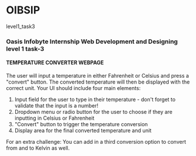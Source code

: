 # OIBSIP
level1_task3

### Oasis Infobyte Internship Web Development and Designing level 1 task-3

#### TEMPERATURE CONVERTER WEBPAGE
The user will input a temperature in either Fahrenheit or Celsius and press a "convert" button. The converted temperature will then be displayed with the correct unit.
Your UI should include four main elements:

1) Input field for the user to type in their temperature - don't forget to validate that the input is a number!
2) Dropdown menu or radio button for the user to choose if they are inputting in Celsius or Fahrenheit
3) "Convert" button to trigger the temperature conversion
4) Display area for the final converted temperature and unit

For an extra challenge: You can add in a third conversion option to convert from and to Kelvin as well.


